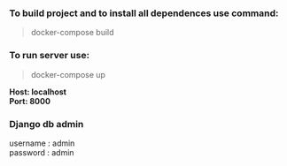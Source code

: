
### To build project and to install all dependences use command:

>docker-compose build

### To run server use:

>docker-compose up


**Host: localhost**<br>
**Port: 8000**


### Django db admin

username : admin <br>
password : admin
